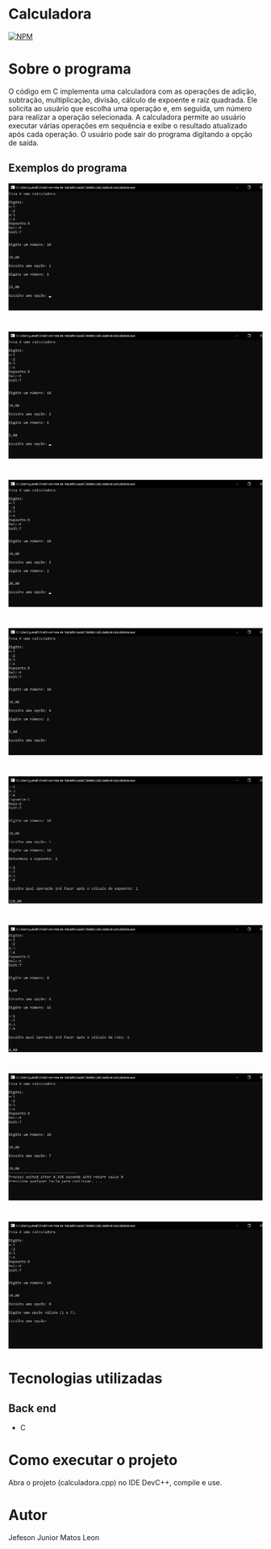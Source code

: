 # Calculadora
[![NPM](https://img.shields.io/npm/l/react)](https://github.com/devsuperior/sds1-wmazoni/blob/master/LICENSE) 

# Sobre o programa

 O código em C implementa uma calculadora com as operações de adição, subtração, multiplicação, divisão, cálculo de expoente e raiz quadrada. Ele solicita ao usuário que escolha uma operação e, em seguida, um número para realizar a operação selecionada. A calculadora permite ao usuário executar várias operações em sequência e exibe o resultado atualizado após cada operação. O usuário pode sair do programa digitando a opção de saída.
 
## Exemplos do programa
![EXEMPLO 1º MAIOR](https://github.com/jjuniorleon/Calculadora/blob/main/assets/img_1.png)
#
![EXEMPLO 2º MAIOR](https://github.com/jjuniorleon/Calculadora/blob/main/assets/img_2.png)
#
![EXEMPLO 3º MAIOR](https://github.com/jjuniorleon/Calculadora/blob/main/assets/img_3.png)
#
![EXEMPLO 4º MAIOR](https://github.com/jjuniorleon/Calculadora/blob/main/assets/img_4.png)
#
![EXEMPLO 5º MAIOR](https://github.com/jjuniorleon/Calculadora/blob/main/assets/img_5.png)
#
![EXEMPLO 6º MAIOR](https://github.com/jjuniorleon/Calculadora/blob/main/assets/img_6.png)
#
![EXEMPLO 7º MAIOR](https://github.com/jjuniorleon/Calculadora/blob/main/assets/img_7.png)
#
![EXEMPLO 8º MAIOR](https://github.com/jjuniorleon/Calculadora/blob/main/assets/img_8.png)


# Tecnologias utilizadas
## Back end
- C

# Como executar o projeto

Abra o projeto (calculadora.cpp) no IDE DevC++, compile e use.

# Autor

Jefeson Junior Matos Leon
